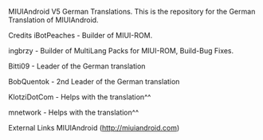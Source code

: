MIUIAndroid V5 German Translations.
This is the repository for the German Translation of MIUIAndroid.

Credits
iBotPeaches - Builder of MIUI-ROM.

ingbrzy - Builder of MultiLang Packs for MIUI-ROM, Build-Bug Fixes.

Bitti09 - Leader of the German translation

BobQuentok - 2nd Leader of the German translation

KlotziDotCom - Helps with the translation^^

mnetwork - Helps with the translation^^

External Links
MIUIAndroid (http://miuiandroid.com)
